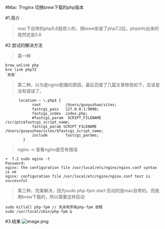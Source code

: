 #Mac 下nginx 切换brew下载的php版本

#1.简介
> mac下自带的php5.6挺烦人的，用brew安装了php7.2后，phpinfo出来的竟然还是5.6

#2.尝试的解决方法
> 第一种
```
brew unlink php
bre link php72
`失败`
```
> 第二种，以为是nginx配置的原因，最后百度了几篇文章修改如下，应该是没有错误了。
```
      location ~ \.php$ {
            root           /Users/guoyuzhao/sites;
            fastcgi_pass   127.0.0.1:9000;
            fastcgi_index  index.php;
            #fastcgi_param  SCRIPT_FILENAME  /scripts$fastcgi_script_name;
            fastcgi_param SCRIPT_FILENAME /Users/guoyuzhao/sites/$fastcgi_script_name;
            include        fastcgi_params;
        }
```
> nginx -v 查看nginx是否有错误

```
➜  7.2 sudo nginx -t
Password:
nginx: the configuration file /usr/local/etc/nginx/nginx.conf syntax is ok
nginx: configuration file /usr/local/etc/nginx/nginx.conf test is successful
```

> 第三种，完美解决，因为sudo php-fpm start 启动的是mac自带的。而我用brew下载的，所以需要这样启动
```
sudo killall php-fpm // 先杀死所有php-fpm 进程
sudo /usr/local/sbin/php-fpm &
```

#3.结果
![image.png](https://upload-images.jianshu.io/upload_images/10306662-62671a24406a49d0.png?imageMogr2/auto-orient/strip%7CimageView2/2/w/1240)

